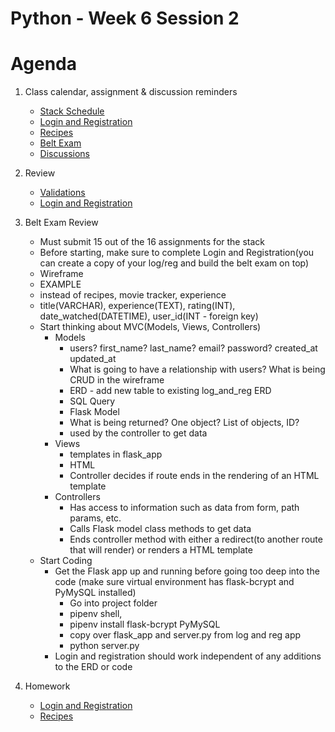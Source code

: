 # Python - Week 6 Session 2
# Agenda
1. Class calendar, assignment & discussion reminders
    - [Stack Schedule](https://docs.google.com/spreadsheets/d/1R8Pj8DblfmmpihO34Cn0J_FjMZz_6zkPZC9v_lnqL4s/edit#gid=2097812438)
    - [Login and Registration](https://login.codingdojo.com/m/309/9262/62428)
    - [Recipes](https://login.codingdojo.com/m/309/9263/62433)
    - [Belt Exam](https://login.codingdojo.com/m/309/9263/62432)
    - [Discussions](https://login.codingdojo.com/d/309/124/1200)
2. Review
    - [Validations](https://login.codingdojo.com/m/309/9261/62404)
    - [Login and Registration](https://login.codingdojo.com/m/309/9256/62366)
3. Belt Exam Review
    - Must submit 15 out of the 16 assignments for the stack
    - Before starting, make sure to complete Login and Registration(you can create a copy of your log/reg and build the belt exam on top)
    - Wireframe
    - EXAMPLE
     - instead of recipes, movie tracker, experience
     - title(VARCHAR), experience(TEXT), rating(INT), date_watched(DATETIME), user_id(INT - foreign key)
    - Start thinking about MVC(Models, Views, Controllers)
        - Models
            - users? first_name? last_name? email? password? created_at updated_at
            - What is going to have a relationship with users?  What is being CRUD in the wireframe
            - ERD - add new table to existing log_and_reg ERD
            - SQL Query
            - Flask Model
            - What is being returned? One object? List of objects, ID?
            - used by the controller to get data
        - Views
            - templates in flask_app
            - HTML
            - Controller decides if route ends in the rendering of an HTML template
        - Controllers
            - Has access to information such as data from form, path params, etc.
            - Calls Flask model class methods to get data
            - Ends controller method with either a redirect(to another route that will render) or renders a HTML template
    - Start Coding
        - Get the Flask app up and running before going too deep into the code (make sure virtual environment has flask-bcrypt and PyMySQL installed)
            - Go into project folder
            - pipenv shell, 
            - pipenv install flask-bcrypt PyMySQL
            - copy over flask_app and server.py from log and reg app
            - python server.py
        - Login and registration should work independent of any additions to the ERD or code
    
5. Homework
    - [Login and Registration](https://login.codingdojo.com/m/309/9262/62428)
    - [Recipes](https://login.codingdojo.com/m/309/9263/62433)

